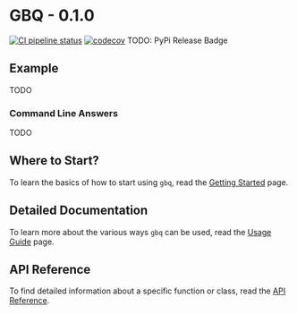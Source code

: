 # GBQ - 0.1.0

[![CI pipeline status](https://github.com/wayfair-incubator/gbq/workflows/CI/badge.svg?branch=main)][ci]
[![codecov](https://codecov.io/gh/wayfair-incubator/gbq/branch/main/graph/badge.svg)][codecov]
TODO: PyPi Release Badge

## Example

TODO

### Command Line Answers

TODO

## Where to Start?

To learn the basics of how to start using `gbq`, read the [Getting Started][getting_started] page.

## Detailed Documentation

To learn more about the various ways `gbq` can be used, read the [Usage Guide][usage_guide] page.

## API Reference

To find detailed information about a specific function or class, read the [API Reference][api_reference].

[ci]: https://github.com/wayfair-incubator/gbq/actions
[codecov]: https://codecov.io/gh/wayfair-incubator/gbq
[getting_started]: getting-started.md
[usage_guide]: usage-guide.md
[api_reference]: api.md